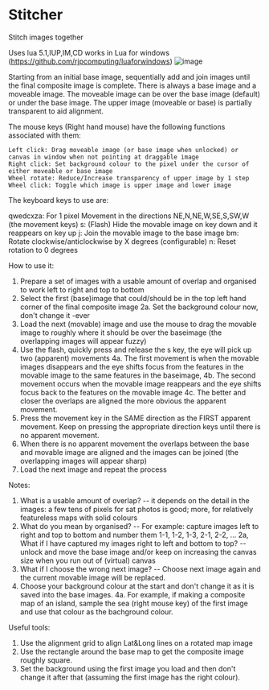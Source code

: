 # Stitcher
Stitch images together

Uses lua 5.1,IUP,IM,CD works in Lua for windows (https://github.com/rjpcomputing/luaforwindows)
![image](https://user-images.githubusercontent.com/2499176/163339381-e7759777-c799-4343-8f6d-c2533a02b7ad.png)


Starting from an initial base image, sequentially add and join images until the final composite image is complete.
There is always a base image and a moveable image. The moveable image can be over the base image (default) or under the base image.
The upper image (moveable or base) is partially transparent to aid alignment.

The mouse keys (Right hand mouse) have the following functions associated with them:

	Left click: Drag moveable image (or base image when unlocked) or canvas in window when not pointing at draggable image
	Right click: Set background colour to the pixel under the cursor of either moveable or base image
	Wheel rotate: Reduce/Increase transparency of upper image by 1 step
	Wheel click: Toggle which image is upper image and lower image

The keyboard keys to use are:

  qwedcxza: For 1 pixel Movement in the directions NE,N,NE,W,SE,S,SW,W (the movement keys)
	s:      (Flash) Hide the movable image on key down and it reappears on key up
	j:      Join the movable image to the base image
	bm:		  Rotate clockwise/anticlockwise by X degrees (configurable)
	n:		  Reset rotation to 0 degrees

How to use it:
1. Prepare a set of images with a usable amount of overlap and organised to work left to right and top to bottom
2. Select the first (base)image that could/should be in the top left hand corner of the final composite image
2a. Set the background colour now, don't change it -ever
3. Load the next (movable) image and use the mouse to drag the movable image to roughly where it should be over the baseimage (the overlapping images will appear fuzzy)
4. Use the flash, quickly press and release the s key, the eye will pick up two (apparent) movements
4a. The first movement is when the movable images disappears and the eye shifts focus from the features in the movable image to the same features in the baseimage,
4b. The second movement occurs when the movable image reappears and the eye shifts focus back to the features on the movable image
4c. The better and closer the overlaps are aligned the more obvious the apparent movement.
5. Press the movement key in the SAME direction as the FIRST apparent movement. Keep on pressing the appropriate direction keys until there is no apparent movement.
6. When there is no apparent movement the overlaps between the base and movable image are aligned and the images can be joined (the overlapping images will appear sharp)
7. Load the next image and repeat the process

Notes:
1. What is a usable amount of overlap? -- it depends on the detail in the images: a few tens of pixels for sat photos is good; more, for relatively featureless maps with solid colours
2. What do you mean by organised? -- For example: capture images left to right and top to bottom and number them 1-1, 1-2, 1-3, 2-1, 2-2, ...
2a, What if I have captured my images right to left and bottom to top? -- unlock and move the base image and/or keep on increasing the canvas size when you run out of (virtual) canvas
3. What if I choose the wrong next image? -- Choose next image again and the current movable image will be replaced.
4. Choose your background colour at the start and don't change it as it is saved into the base images.
4a. For example, if making a composite map of an island, sample the sea (right mouse key) of the first image and use that colour as the bachground colour.

Useful tools:
1. Use the alignment grid to align Lat&Long lines on a rotated map image
2. Use the rectangle around the base map to get the composite image roughly square.
3. Set the background using the first image you load and then don't change it after that  (assuming the first image has the right colour).

